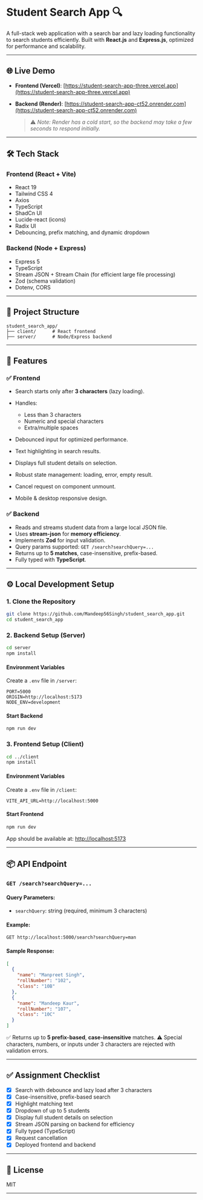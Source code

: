 # Student Search App 🔍

A full-stack web application with a search bar and lazy loading functionality to search students efficiently. Built with **React.js** and **Express.js**, optimized for performance and scalability.

---

## 🌐 Live Demo

* **Frontend (Vercel)**: [https://student-search-app-three.vercel.app](https://student-search-app-three.vercel.app)
* **Backend (Render)**: [https://student-search-app-ct52.onrender.com](https://student-search-app-ct52.onrender.com)

  > ⚠️ *Note: Render has a cold start, so the backend may take a few seconds to respond initially.*

---

## 🛠️ Tech Stack

### Frontend (React + Vite)

* React 19
* Tailwind CSS 4
* Axios
* TypeScript
* ShadCn UI
* Lucide-react (icons)
* Radix UI
* Debouncing, prefix matching, and dynamic dropdown

### Backend (Node + Express)

* Express 5
* TypeScript
* Stream JSON + Stream Chain (for efficient large file processing)
* Zod (schema validation)
* Dotenv, CORS

---

## 📁 Project Structure

```
student_search_app/
├── client/      # React frontend
├── server/      # Node/Express backend
```

---

## 🚀 Features

### ✅ Frontend

* Search starts only after **3 characters** (lazy loading).
* Handles:

  * Less than 3 characters
  * Numeric and special characters
  * Extra/multiple spaces
* Debounced input for optimized performance.
* Text highlighting in search results.
* Displays full student details on selection.
* Robust state management: loading, error, empty result.
* Cancel request on component unmount.
* Mobile & desktop responsive design.

### ✅ Backend

* Reads and streams student data from a large local JSON file.
* Uses **stream-json** for **memory efficiency**.
* Implements **Zod** for input validation.
* Query params supported: `GET /search?searchQuery=...`
* Returns up to **5 matches**, case-insensitive, prefix-based.
* Fully typed with **TypeScript**.

---

## ⚙️ Local Development Setup

### 1. Clone the Repository

```bash
git clone https://github.com/Mandeep56Singh/student_search_app.git
cd student_search_app
```

### 2. Backend Setup (Server)

```bash
cd server
npm install
```

#### Environment Variables

Create a `.env` file in `/server`:

```env
PORT=5000
ORIGIN=http://localhost:5173
NODE_ENV=development
```

#### Start Backend

```bash
npm run dev
```

### 3. Frontend Setup (Client)

```bash
cd ../client
npm install
```

#### Environment Variables

Create a `.env` file in `/client`:

```env
VITE_API_URL=http://localhost:5000
```

#### Start Frontend

```bash
npm run dev
```

App should be available at: [http://localhost:5173](http://localhost:5173)

---

## 📦 API Endpoint

### `GET /search?searchQuery=...`

#### Query Parameters:

* `searchQuery`: string (required, minimum 3 characters)

#### Example:

```http
GET http://localhost:5000/search?searchQuery=man
```

#### Sample Response:

```json
[
  {
    "name": "Manpreet Singh",
    "rollNumber": "102",
    "class": "10B"
  },
  {
    "name": "Mandeep Kaur",
    "rollNumber": "107",
    "class": "10C"
  }
]
```

✅ Returns up to **5 prefix-based**, **case-insensitive** matches.
⚠️ Special characters, numbers, or inputs under 3 characters are rejected with validation errors.


---

## ✅ Assignment Checklist

* [x] Search with debounce and lazy load after 3 characters
* [x] Case-insensitive, prefix-based search
* [x] Highlight matching text
* [x] Dropdown of up to 5 students
* [x] Display full student details on selection
* [x] Stream JSON parsing on backend for efficiency
* [x] Fully typed (TypeScript)
* [x] Request cancellation
* [x] Deployed frontend and backend

---

## 📄 License

MIT

---


